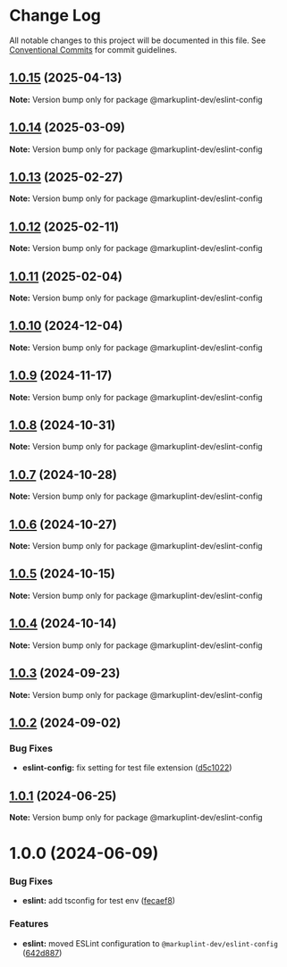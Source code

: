 # Change Log

All notable changes to this project will be documented in this file.
See [Conventional Commits](https://conventionalcommits.org) for commit guidelines.

## [1.0.15](https://github.com/markuplint/markuplint/compare/@markuplint-dev/eslint-config@1.0.14...@markuplint-dev/eslint-config@1.0.15) (2025-04-13)

**Note:** Version bump only for package @markuplint-dev/eslint-config

## [1.0.14](https://github.com/markuplint/markuplint/compare/@markuplint-dev/eslint-config@1.0.13...@markuplint-dev/eslint-config@1.0.14) (2025-03-09)

**Note:** Version bump only for package @markuplint-dev/eslint-config

## [1.0.13](https://github.com/markuplint/markuplint/compare/@markuplint-dev/eslint-config@1.0.12...@markuplint-dev/eslint-config@1.0.13) (2025-02-27)

**Note:** Version bump only for package @markuplint-dev/eslint-config

## [1.0.12](https://github.com/markuplint/markuplint/compare/@markuplint-dev/eslint-config@1.0.11...@markuplint-dev/eslint-config@1.0.12) (2025-02-11)

**Note:** Version bump only for package @markuplint-dev/eslint-config

## [1.0.11](https://github.com/markuplint/markuplint/compare/@markuplint-dev/eslint-config@1.0.10...@markuplint-dev/eslint-config@1.0.11) (2025-02-04)

**Note:** Version bump only for package @markuplint-dev/eslint-config

## [1.0.10](https://github.com/markuplint/markuplint/compare/@markuplint-dev/eslint-config@1.0.9...@markuplint-dev/eslint-config@1.0.10) (2024-12-04)

**Note:** Version bump only for package @markuplint-dev/eslint-config

## [1.0.9](https://github.com/markuplint/markuplint/compare/@markuplint-dev/eslint-config@1.0.8...@markuplint-dev/eslint-config@1.0.9) (2024-11-17)

**Note:** Version bump only for package @markuplint-dev/eslint-config

## [1.0.8](https://github.com/markuplint/markuplint/compare/@markuplint-dev/eslint-config@1.0.7...@markuplint-dev/eslint-config@1.0.8) (2024-10-31)

**Note:** Version bump only for package @markuplint-dev/eslint-config

## [1.0.7](https://github.com/markuplint/markuplint/compare/@markuplint-dev/eslint-config@1.0.6...@markuplint-dev/eslint-config@1.0.7) (2024-10-28)

**Note:** Version bump only for package @markuplint-dev/eslint-config

## [1.0.6](https://github.com/markuplint/markuplint/compare/@markuplint-dev/eslint-config@1.0.5...@markuplint-dev/eslint-config@1.0.6) (2024-10-27)

**Note:** Version bump only for package @markuplint-dev/eslint-config

## [1.0.5](https://github.com/markuplint/markuplint/compare/@markuplint-dev/eslint-config@1.0.4...@markuplint-dev/eslint-config@1.0.5) (2024-10-15)

**Note:** Version bump only for package @markuplint-dev/eslint-config

## [1.0.4](https://github.com/markuplint/markuplint/compare/@markuplint-dev/eslint-config@1.0.3...@markuplint-dev/eslint-config@1.0.4) (2024-10-14)

**Note:** Version bump only for package @markuplint-dev/eslint-config

## [1.0.3](https://github.com/markuplint/markuplint/compare/@markuplint-dev/eslint-config@1.0.2...@markuplint-dev/eslint-config@1.0.3) (2024-09-23)

**Note:** Version bump only for package @markuplint-dev/eslint-config

## [1.0.2](https://github.com/markuplint/markuplint/compare/@markuplint-dev/eslint-config@1.0.1...@markuplint-dev/eslint-config@1.0.2) (2024-09-02)

### Bug Fixes

- **eslint-config:** fix setting for test file extension ([d5c1022](https://github.com/markuplint/markuplint/commit/d5c1022e320383aad8cc5d36bc9659869e644831))

## [1.0.1](https://github.com/markuplint/markuplint/compare/@markuplint-dev/eslint-config@1.0.0...@markuplint-dev/eslint-config@1.0.1) (2024-06-25)

**Note:** Version bump only for package @markuplint-dev/eslint-config

# 1.0.0 (2024-06-09)

### Bug Fixes

- **eslint:** add tsconfig for test env ([fecaef8](https://github.com/markuplint/markuplint/commit/fecaef8e4878dba9552e864c83f3ab6e3651ade1))

### Features

- **eslint:** moved ESLint configuration to `@markuplint-dev/eslint-config` ([642d887](https://github.com/markuplint/markuplint/commit/642d887be920e610617fc93abb13db7c7f21eb70))
